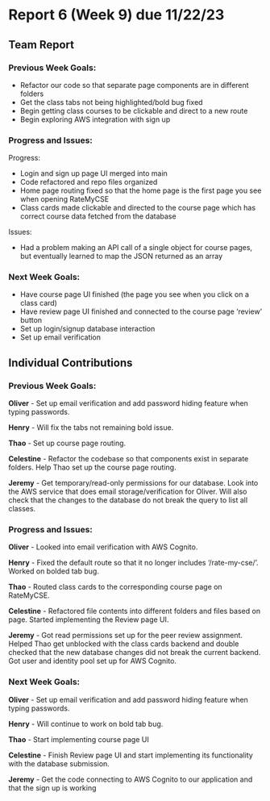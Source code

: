# Report 6 (Week 9) due 11/22/23

## Team Report

### Previous Week Goals:

- Refactor our code so that separate page components are in different folders
- Get the class tabs not being highlighted/bold bug fixed
- Begin getting class courses to be clickable and direct to a new route
- Begin exploring AWS integration with sign up

### Progress and Issues:

Progress:
- Login and sign up page UI merged into main
- Code refactored and repo files organized
- Home page routing fixed so that the home page is the first page you see when opening RateMyCSE
- Class cards made clickable and directed to the course page which has correct course data fetched from the database

Issues:
- Had a problem making an API call of a single object for course pages, but eventually learned to map the JSON returned as an array

### Next Week Goals: 

- Have course page UI finished (the page you see when you click on a class card)
- Have review page UI finished and connected to the course page ‘review’ button
- Set up login/signup database interaction
- Set up email verification

## Individual Contributions

### Previous Week Goals:

**Oliver** - Set up email verification and add password hiding feature when typing passwords.

**Henry** - Will fix the tabs not remaining bold issue.

**Thao** - Set up course page routing.

**Celestine** - Refactor the codebase so that components exist in separate folders. Help Thao set up the course page routing.

**Jeremy** - Get temporary/read-only permissions for our database. Look into the AWS service that does email storage/verification for Oliver. Will also check that the changes to the database do not break the query to list all classes.

### Progress and Issues:

**Oliver** - Looked into email verification with AWS Cognito.

**Henry** - Fixed the default route so that it no longer includes ‘/rate-my-cse/’. Worked on bolded tab bug.

**Thao** - Routed class cards to the corresponding course page on RateMyCSE.

**Celestine** - Refactored file contents into different folders and files based on page. Started implementing the Review page UI. 

**Jeremy** - Got read permissions set up for the peer review assignment. Helped Thao get unblocked with the class cards backend and double checked that the new database changes did not break the current backend. Got user and identity pool set up for AWS Cognito.

### Next Week Goals:

**Oliver** - Set up email verification and add password hiding feature when typing passwords.

**Henry** - Will continue to work on bold tab bug.

**Thao** - Start implementing course page UI

**Celestine** - Finish Review page UI and start implementing its functionality with the database submission.

**Jeremy** - Get the code connecting to AWS Cognito to our application and that the sign up is working
